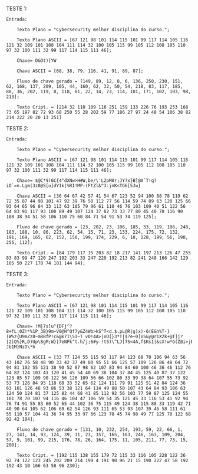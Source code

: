 TESTE 1:

	Entrada:

		Texto Plano = "Cybersecurity melhor disciplina do curso.";

		Texto Plano ASCII = [67 121 98 101 114 115 101 99 117 114 105 116 121 32 109 101 108 104 111 114 32 100 105 115 99 105 112 108 105 110 97 32 100 111 32 99 117 114 115 111 46];
		
		Chave= D&Ot)[YW

		Chave ASCII = [68, 38, 79, 116, 41, 91, 89, 87];
		
		Fluxo de chave gerado = [149, 89, 12, 8, 6, 136, 250, 230, 151, 62, 168, 137, 209, 105, 44, 160, 62, 32, 50, 54, 218, 83, 117, 185, 88, 36, 202, 119, 8, 118, 81, 22, 14, 73, 114, 181, 171, 102, 103, 98, 213];

		Texto Cript. = [214 32 110 109 116 251 159 133 226 76 193 253 168 73 65 197 82 72 93 68 250 55 28 202 59 77 186 27 97 24 48 54 106 38 82 214 222 20 20 13 251]

TESTE 2:

	Entrada:

		Texto Plano = "Cybersecurity melhor disciplina do curso.";

		Texto Plano ASCII = [67 121 98 101 114 115 101 99 117 114 105 116 121 32 109 101 108 104 111 114 32 100 105 115 99 105 112 108 105 110 97 32 100 111 32 99 117 114 115 111 46];

		Chave= $@C*9)6C{4^dXNw>H#W,be/\'L2pM8r;JY?x}B]@A`T!q?iO`=n.Lgm(3z8@S[u]dY1k|%RI!MP-(FtZl&^3:jnK<TG6[5Jw}

		Chave ASCII = [36 64 67 42 57 41 54 67 123 52 94 100 88 78 119 62 72 35 87 44 98 101 47 92 39 76 50 112 77 56 114 59 74 89 63 120 125 66 93 64 65 96 84 33 113 63 105 79 96 61 110 46 76 103 109 40 51 122 56 64 83 91 117 93 100 89 49 107 124 37 82 73 33 77 80 45 40 70 116 90 108 38 94 51 58 106 110 75 60 84 71 54 91 53 74 119 125];

		Fluxo de chave gerado = [23, 202, 23, 106, 185, 33, 119, 186, 248, 183, 188, 10, 86, 223, 62, 54, 15, 71, 23, 133, 224, 175, 72, 132, 191, 169, 165, 62, 152, 150, 199, 174, 229, 6, 18, 128, 199, 56, 198, 255, 112];

		Texto Cript. = [84 179 117 15 203 82 18 217 141 197 213 126 47 255 83 83 99 47 120 247 192 203 33 247 220 192 213 82 241 248 166 142 129 105 50 227 178 74 181 144 94];


TESTE 3: 

	Entrada:

		Texto Plano = "Cybersecurity melhor disciplina do curso.";

		Texto Plano ASCII = [67 121 98 101 114 115 101 99 117 114 105 116 121 32 109 101 108 104 111 114 32 100 105 115 99 105 112 108 105 110 97 32 100 111 32 99 117 114 115 111 46];

		Chave= !M|7s]u^{DFj^?8+fL:0Z!*%1P_3B}9m~V0@H^Qf7y&Z4Wb>kS^T<d.$.pL@R|g)x)-6(E&h%T-}(W%z{U9mZz8~m8BfP!c&@k7I\5I~T_vD!4A>|oO[}3*T|$?e~0]V5&y@r1X2k+@T]j?|2|Q%}R,D)Up\8gM;W}|7eNFk^t.h/j;6#y-!t5)\^LJ[7S<4A,f$Ks1|&sX!w*G(Z@i>jE>6~]oA5]k'.:o=7n9h)$J_!aB{N-Jb1M}NzD\*h

		Chave ASCII = [33 77 124 55 115 93 117 94 123 68 70 106 94 63 56 43 102 76 58 48 90 33 42 37 49 80 95 51 66 125 57 109 126 86 48 64 72 94 81 102 55 121 38 90 52 87 98 62 107 83 94 84 60 100 46 36 46 112 76 64 82 124 103 41 120 41 45 54 40 69 38 104 37 84 45 125 40 87 37 122 123 85 57 109 90 122 56 126 109 56 66 102 80 33 99 38 64 107 55 73 92 53 73 126 84 95 118 68 33 52 65 62 124 111 79 91 125 51 42 84 124 36 63 101 126 48 93 86 53 38 121 64 114 49 88 50 107 43 64 84 93 106 63 124 50 124 81 37 125 82 44 68 41 85 112 92 56 103 77 59 87 125 124 55 101 78 70 107 94 116 46 104 47 106 59 54 35 121 45 33 116 53 41 92 94 76 74 91 55 83 60 52 65 44 102 36 75 115 49 124 38 115 88 33 119 42 71 40 90 64 105 62 106 69 62 54 126 93 111 65 53 93 107 39 46 58 111 61 55 110 57 104 41 36 74 95 33 97 66 123 78 45 74 98 49 77 125 78 122 68 92 42 104];

		Fluxo de chave gerado = [131, 10, 232, 254, 193, 59, 22, 66, 1, 27, 141, 14, 93, 124, 39, 31, 23, 157, 165, 163, 246, 163, 109, 204, 57, 9, 101, 99, 215, 176, 78, 26, 164, 175, 11, 105, 211, 77, 73, 15, 200];

		Texto Cript. = [192 115 138 155 179 72 115 33 116 105 228 122 36 92 74 122 123 245 202 209 214 199 4 191 90 96 21 15 190 222 47 58 192 192 43 10 166 63 58 96 230];
